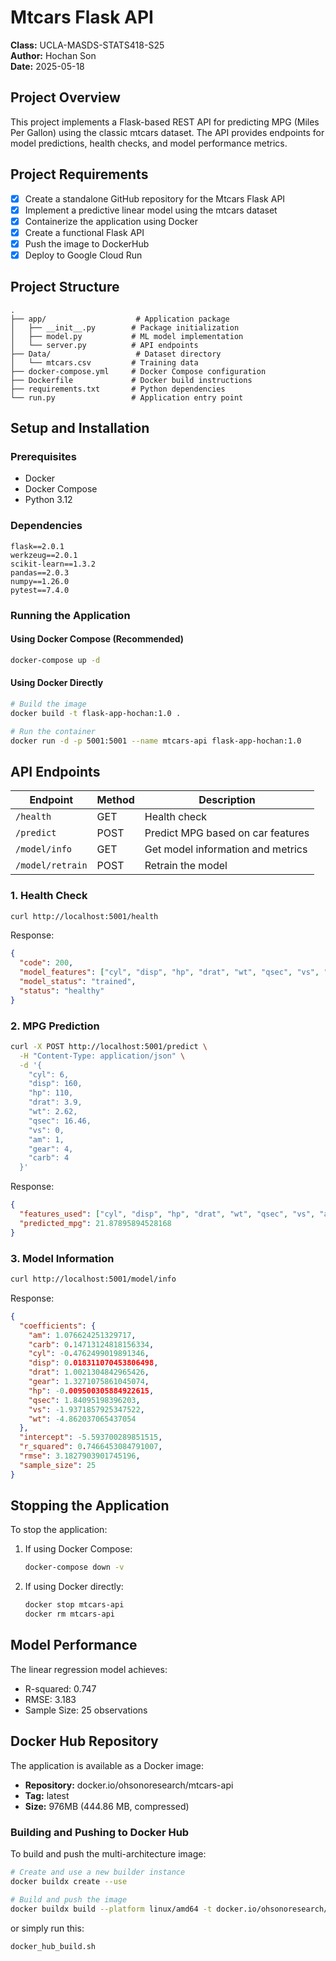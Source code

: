 # Mtcars Flask API

**Class:** UCLA-MASDS-STATS418-S25  
**Author:** Hochan Son  
**Date:** 2025-05-18

## Project Overview
This project implements a Flask-based REST API for predicting MPG (Miles Per Gallon) using the classic mtcars dataset. The API provides endpoints for model predictions, health checks, and model performance metrics.

## Project Requirements
- [x] Create a standalone GitHub repository for the Mtcars Flask API
- [x] Implement a predictive linear model using the mtcars dataset
- [x] Containerize the application using Docker
- [x] Create a functional Flask API
- [x] Push the image to DockerHub
- [x] Deploy to Google Cloud Run

## Project Structure
```
.
├── app/                    # Application package
│   ├── __init__.py        # Package initialization
│   ├── model.py           # ML model implementation
│   └── server.py          # API endpoints
├── Data/                   # Dataset directory
│   └── mtcars.csv         # Training data
├── docker-compose.yml     # Docker Compose configuration
├── Dockerfile             # Docker build instructions
├── requirements.txt       # Python dependencies
└── run.py                 # Application entry point
```

## Setup and Installation

### Prerequisites
- Docker
- Docker Compose
- Python 3.12

### Dependencies
```
flask==2.0.1
werkzeug==2.0.1
scikit-learn==1.3.2
pandas==2.0.3
numpy==1.26.0
pytest==7.4.0
```

### Running the Application

#### Using Docker Compose (Recommended)
```bash
docker-compose up -d
```

#### Using Docker Directly
```bash
# Build the image
docker build -t flask-app-hochan:1.0 .

# Run the container
docker run -d -p 5001:5001 --name mtcars-api flask-app-hochan:1.0
```

## API Endpoints
| Endpoint | Method | Description |
|----------|--------|-------------|
| `/health` | GET | Health check |
| `/predict` | POST | Predict MPG based on car features |
| `/model/info` | GET | Get model information and metrics |
| `/model/retrain` | POST | Retrain the model | (WIP)


### 1. Health Check
```bash
curl http://localhost:5001/health
```
Response:
```json
{
  "code": 200,
  "model_features": ["cyl", "disp", "hp", "drat", "wt", "qsec", "vs", "am", "gear", "carb"],
  "model_status": "trained",
  "status": "healthy"
}
```

### 2. MPG Prediction
```bash
curl -X POST http://localhost:5001/predict \
  -H "Content-Type: application/json" \
  -d '{
    "cyl": 6,
    "disp": 160,
    "hp": 110,
    "drat": 3.9,
    "wt": 2.62,
    "qsec": 16.46,
    "vs": 0,
    "am": 1,
    "gear": 4,
    "carb": 4
  }'
```
Response:
```json
{
  "features_used": ["cyl", "disp", "hp", "drat", "wt", "qsec", "vs", "am", "gear", "carb"],
  "predicted_mpg": 21.87895894528168
}
```

### 3. Model Information
```bash
curl http://localhost:5001/model/info
```
Response:
```json
{
  "coefficients": {
    "am": 1.076624251329717,
    "carb": 0.14713124818156334,
    "cyl": -0.4762499019891346,
    "disp": 0.018311070453806498,
    "drat": 1.0021304842965426,
    "gear": 1.3271075861045074,
    "hp": -0.009500305884922615,
    "qsec": 1.84095198396203,
    "vs": -1.9371857925347522,
    "wt": -4.862037065437054
  },
  "intercept": -5.593700289851515,
  "r_squared": 0.7466453084791007,
  "rmse": 3.1827903901745196,
  "sample_size": 25
}
```

## Stopping the Application
To stop the application:
1. If using Docker Compose:
   ```bash
   docker-compose down -v
   ```
2. If using Docker directly:
   ```bash
   docker stop mtcars-api
   docker rm mtcars-api
   ```

## Model Performance
The linear regression model achieves:
- R-squared: 0.747
- RMSE: 3.183
- Sample Size: 25 observations

## Docker Hub Repository
The application is available as a Docker image:
- **Repository:** docker.io/ohsonoresearch/mtcars-api
- **Tag:** latest
- **Size:** 976MB (444.86 MB, compressed)

### Building and Pushing to Docker Hub
To build and push the multi-architecture image:
```bash
# Create and use a new builder instance
docker buildx create --use

# Build and push the image
docker buildx build --platform linux/amd64 -t docker.io/ohsonoresearch/mtcars-api:latest . --push
```
or simply run this:
```
docker_hub_build.sh
```
